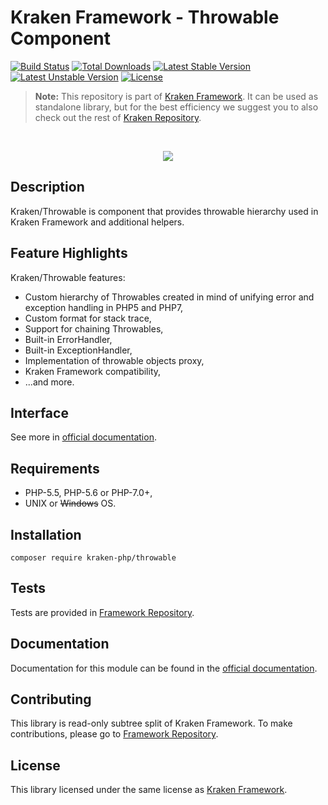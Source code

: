 # Kraken Framework - Throwable Component

[![Build Status](https://travis-ci.org/kraken-php/framework.svg)](https://travis-ci.org/kraken-php/framework)
[![Total Downloads](https://poser.pugx.org/kraken-php/throwable/downloads)](https://packagist.org/packages/kraken-php/throwable) 
[![Latest Stable Version](https://poser.pugx.org/kraken-php/throwable/v/stable)](https://packagist.org/packages/kraken-php/throwable) 
[![Latest Unstable Version](https://poser.pugx.org/kraken-php/throwable/v/unstable)](https://packagist.org/packages/kraken-php/throwable) 
[![License](https://poser.pugx.org/kraken-php/framework/license)](https://packagist.org/packages/kraken-php/framework)

> **Note:** This repository is part of [Kraken Framework][3]. It can be used as standalone library, but for the best 
efficiency we suggest you to also check out the rest of [Kraken Repository][5].

<br>
<p align="center">
<img src="https://avatars2.githubusercontent.com/u/15938282?v=3&s=150" />
</p>

## Description

Kraken/Throwable is component that provides throwable hierarchy used in Kraken Framework and additional helpers.

## Feature Highlights

Kraken/Throwable features:

* Custom hierarchy of Throwables created in mind of unifying error and exception handling in PHP5 and PHP7,
* Custom format for stack trace,
* Support for chaining Throwables,
* Built-in ErrorHandler,
* Built-in ExceptionHandler,
* Implementation of throwable objects proxy,
* Kraken Framework compatibility,
* ...and more.

## Interface

See more in [official documentation][2].

## Requirements

* PHP-5.5, PHP-5.6 or PHP-7.0+,
* UNIX or ~~Windows~~ OS.

## Installation

```
composer require kraken-php/throwable
```

## Tests

Tests are provided in [Framework Repository][3].

## Documentation

Documentation for this module can be found in the [official documentation][2].

## Contributing

This library is read-only subtree split of Kraken Framework. To make contributions, please go to [Framework Repository][3].

## License

This library licensed under the same license as [Kraken Framework][3].

[1]: http://kraken-php.com
[2]: http://kraken-php.com/docs/0.3/throwable
[3]: https://github.com/kraken-php/framework
[4]: https://github.com/kraken-php/kraken
[5]: https://github.com/kraken-php
